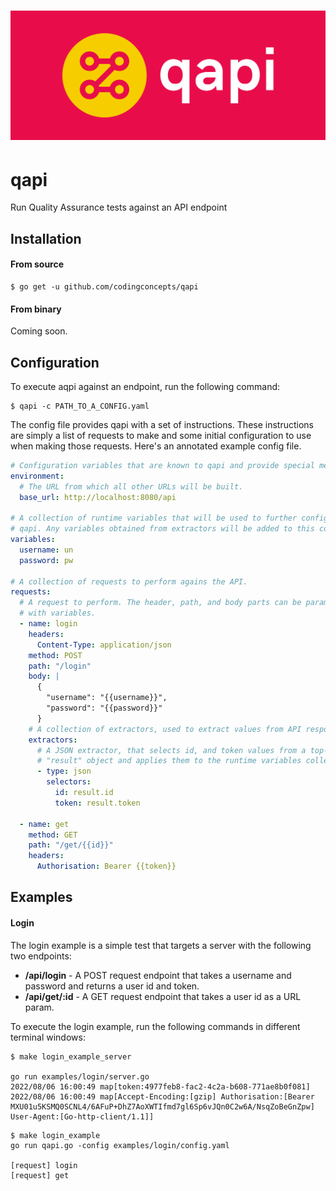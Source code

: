 # ![datagen logo](assets/cover.png)

# qapi
Run Quality Assurance tests against an API endpoint

## Installation

#### From source

```
$ go get -u github.com/codingconcepts/qapi
```

#### From binary

Coming soon.

## Configuration

To execute aqpi against an endpoint, run the following command:

```
$ qapi -c PATH_TO_A_CONFIG.yaml
```

The config file provides qapi with a set of instructions. These instructions are simply a list of requests to make and some initial configuration to use when making those requests. Here's an annotated example config file.

``` yaml
# Configuration variables that are known to qapi and provide special meaning.
environment:
  # The URL from which all other URLs will be built.
  base_url: http://localhost:8080/api

# A collection of runtime variables that will be used to further configure
# qapi. Any variables obtained from extractors will be added to this collection.
variables:
  username: un
  password: pw

# A collection of requests to perform agains the API.
requests:
  # A request to perform. The header, path, and body parts can be parameterised
  # with variables.
  - name: login
    headers:
      Content-Type: application/json
    method: POST
    path: "/login"
    body: |
      {
        "username": "{{username}}",
        "password": "{{password}}"
      }
    # A collection of extractors, used to extract values from API responses.
    extractors:
      # A JSON extractor, that selects id, and token values from a top-level
      # "result" object and applies them to the runtime variables collection.
      - type: json
        selectors:
          id: result.id
          token: result.token
  
  - name: get
    method: GET
    path: "/get/{{id}}"
    headers:
      Authorisation: Bearer {{token}}
```

## Examples

#### Login

The login example is a simple test that targets a server with the following two endpoints:

* **/api/login** - A POST request endpoint that takes a username and password and returns a user id and token.
* **/api/get/:id** - A GET request endpoint that takes a user id as a URL param.

To execute the login example, run the following commands in different terminal windows:

```
$ make login_example_server

go run examples/login/server.go
2022/08/06 16:00:49 map[token:4977feb8-fac2-4c2a-b608-771ae8b0f081]
2022/08/06 16:00:49 map[Accept-Encoding:[gzip] Authorisation:[Bearer MXU01u5KSMQ0SCNL4/6AFuP+DhZ7AoXWTIfmd7gl6Sp6vJQn0C2w6A/NsqZoBeGnZpw] User-Agent:[Go-http-client/1.1]]
```

```
$ make login_example
go run qapi.go -config examples/login/config.yaml

[request] login
[request] get
```